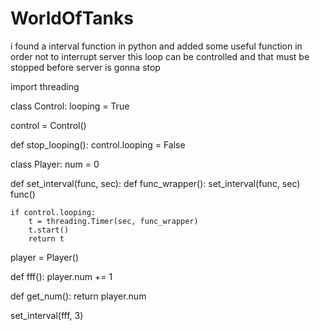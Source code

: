 # WorldOfTanks

i found a interval function in python and added some useful function in order not to interrupt server
this loop can be controlled and that must be stopped before server is gonna stop


import threading

class Control:
    looping = True

control = Control()

def stop_looping():
    control.looping = False


class Player:
    num = 0

def set_interval(func, sec):
    def func_wrapper():
        set_interval(func, sec)
        func()
    
    if control.looping:
        t = threading.Timer(sec, func_wrapper)
        t.start()
        return t

player = Player()

def fff():
    player.num += 1
    

def get_num():
    return player.num



set_interval(fff, 3)
